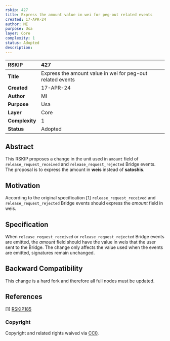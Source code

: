 ```yaml
---
rskip: 427
title: Express the amount value in wei for peg-out related events
created: 17-APR-24
author: MI
purpose: Usa
layer: Core
complexity: 1
status: Adopted
description: 
---
```


|RSKIP          |427           |
| :------------ |:-------------|
|**Title**      |Express the amount value in wei for peg-out related events |
|**Created**    |17-APR-24 |
|**Author**     |MI |
|**Purpose**    |Usa |
|**Layer**      |Core |
|**Complexity** |1 |
|**Status**     |Adopted |

## Abstract

This RSKIP proposes a change in the unit used in `amount` field of `release_request_received` and `release_request_rejected` Bridge events. The proposal is to express the amount in **weis** instead of **satoshis**.

## Motivation

According to the original specification [1] `release_request_received` and `release_request_rejected` Bridge events should express the _amount_ field in weis.

## Specification

When `release_request_received` or `release_request_rejected` Bridge events are emitted, the _amount_ field should have the value in weis that the user sent to the Bridge. The change only affects the value used when the events are emitted, signatures remain unchanged.

## Backward Compatibility

This change is a hard fork and therefore all full nodes must be updated.

## References

[1] [RSKIP185](https://github.com/rsksmart/RSKIPs/blob/master/IPs/RSKIP185.md)

### Copyright

Copyright and related rights waived via [CC0](https://creativecommons.org/publicdomain/zero/1.0/).
